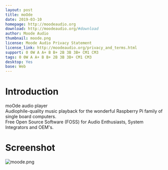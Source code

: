 ```yaml
---
layout: post
title: moOde
date: 2019-03-10
homepage: http://moodeaudio.org
download: http://moodeaudio.org/#download
author: Moode Audio
thumbnail: moode.png
license: Moode Audio Privacy Statement
license_link: http://moodeaudio.org/privacy_and_terms.html
support: 0 0W A A+ B B+ 2B 3B 3B+ CM1 CM3
tags: 0 0W A A+ B B+ 2B 3B 3B+ CM1 CM3
desktop: Yes
base: Web
---
```


# Introduction

moOde audio player<br/>
Audiophile-quality music playback for the wonderful Raspberry Pi family of single board computers.<br/>
Free Open Source Software (FOSS) for Audio Enthusiasts, System Integrators and OEM's.

# Screenshot

![moode.png](https://raw.githubusercontent.com/rpisystem/RPiSystem.github.io/master/thumbnails/Screenshot/moode.png)